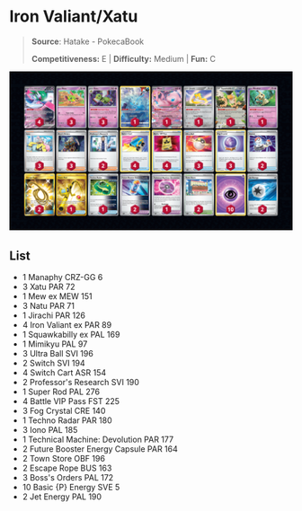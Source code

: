 # Iron Valiant/Xatu

> **Source**: Hatake - PokecaBook
> 
> **Competitiveness:** E | **Difficulty:** Medium | **Fun:** C

![decklist](../../!Images/Standard/8BST-PAR/Iron%20Valiant-Xatu.png)

## List
* 1 Manaphy CRZ-GG 6
* 3 Xatu PAR 72
* 1 Mew ex MEW 151
* 3 Natu PAR 71
* 1 Jirachi PAR 126
* 4 Iron Valiant ex PAR 89
* 1 Squawkabilly ex PAL 169
* 1 Mimikyu PAL 97
* 3 Ultra Ball SVI 196
* 2 Switch SVI 194
* 4 Switch Cart ASR 154
* 2 Professor's Research SVI 190
* 1 Super Rod PAL 276
* 4 Battle VIP Pass FST 225
* 3 Fog Crystal CRE 140
* 1 Techno Radar PAR 180
* 3 Iono PAL 185
* 1 Technical Machine: Devolution PAR 177
* 2 Future Booster Energy Capsule PAR 164
* 2 Town Store OBF 196
* 2 Escape Rope BUS 163
* 3 Boss's Orders PAL 172
* 10 Basic {P} Energy SVE 5
* 2 Jet Energy PAL 190
